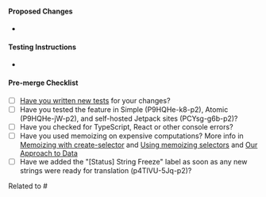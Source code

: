 #### Proposed Changes

*

#### Testing Instructions

<!--
Add as many details as possible to help others reproduce the issue and test the fix.
"Before / After" screenshots can also be very helpful when the change is visual.
-->

*

#### Pre-merge Checklist

<!--
Complete applicable items on this checklist **before** merging into trunk. Inapplicable items can be left unchecked.

Both the PR author and reviewer are responsible for ensuring the checklist is completed.
-->

- [ ] [Have you written new tests](https://wpcalypso.wordpress.com/devdocs/docs/testing/index.md) for your changes?
- [ ] Have you tested the feature in Simple (P9HQHe-k8-p2), Atomic (P9HQHe-jW-p2), and self-hosted Jetpack sites (PCYsg-g6b-p2)?
- [ ] Have you checked for TypeScript, React or other console errors?
- [ ] Have you used memoizing on expensive computations? More info in [Memoizing with create-selector](https://github.com/Automattic/wp-calypso/blob/trunk/packages/state-utils/src/create-selector/README.md) and [Using memoizing selectors](https://react-redux.js.org/api/hooks#using-memoizing-selectors) and [Our Approach to Data](https://github.com/Automattic/wp-calypso/blob/trunk/docs/our-approach-to-data.md)
- [ ] Have we added the "[Status] String Freeze" label as soon as any new strings were ready for translation (p4TIVU-5Jq-p2)?

<!--
Link a related issue to this PR. If the PR does not immediately resolve the issue,
for example, it requires a separate deployment to production, avoid
using the "fixes" keyword and instead attach the [Status] Fix Inbound label to
the linked issue.
-->

Related to #
